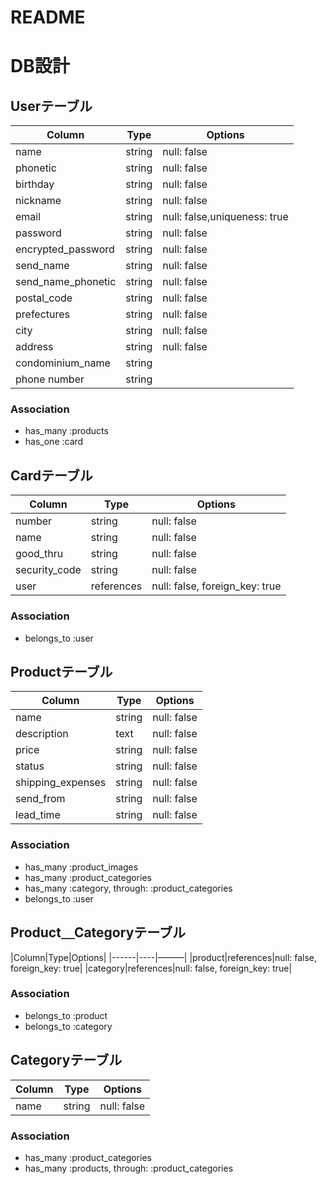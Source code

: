 # README

# DB設計
## Userテーブル
|Column|Type|Options|
|------|----|-------|
|name|string|null: false|
|phonetic|string|null: false|
|birthday|string|null: false|
|nickname|string|null: false|
|email|string|null: false,uniqueness: true |
|password|string|null: false|
|encrypted_password|string|null: false|
|send_name|string|null: false|
|send_name_phonetic|string|null: false|
|postal_code|string|null: false|
|prefectures|string|null: false|
|city|string|null: false|
|address|string|null: false|
|condominium_name|string||
|phone number|string||

### Association
- has_many :products
- has_one :card


## Cardテーブル
|Column|Type|Options|
|------|----|-------|
|number|string|null: false|
|name|string|null: false|
|good_thru|string|null: false|
|security_code|string|null: false|
|user|references|null: false, foreign_key: true|

### Association
- belongs_to :user


## Productテーブル
|Column|Type|Options|
|------|----|-------|
|name|string|null: false|
|description|text|null: false|
|price|string|null: false|
|status|string|null: false|
|shipping_expenses|string|null: false|
|send_from|string|null: false|
|lead_time|string|null: false|

### Association
- has_many :product_images
- has_many :product_categories
- has_many :category, through: :product_categories
- belongs_to :user


## Product＿Categoryテーブル
|Column|Type|Options|
|------|----|———|
|product|references|null: false, foreign_key: true|
|category|references|null: false, foreign_key: true|

### Association
- belongs_to :product
- belongs_to :category


## Categoryテーブル
|Column|Type|Options|
|------|----|-------|
|name|string|null: false|

### Association
- has_many :product_categories
- has_many :products, through: :product_categories